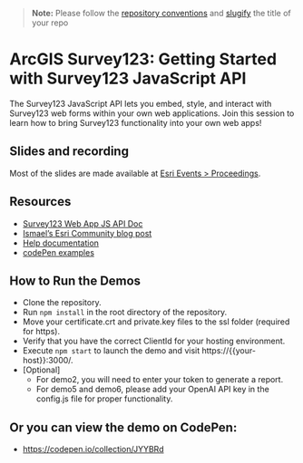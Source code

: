 > **Note:** Please follow the [repository conventions](https://github.com/EsriDevEvents/contributor-guides/blob/main/conventions.md#conventions-for-repositories) and [slugify](https://slugify.online/) the title of your repo

# ArcGIS Survey123: Getting Started with Survey123 JavaScript API

The Survey123 JavaScript API lets you embed, style, and interact with Survey123 web forms within your own web applications. Join this session to learn how to bring Survey123 functionality into your own web apps!

## Slides and recording

Most of the slides are made available at [Esri Events > Proceedings](https://www.esri.com/en-us/about/events/index/proceedings).

## Resources
- [Survey123 Web App JS API Doc](https://developers.arcgis.com/survey123/api-reference/web-app)
- [Ismael’s Esri Community blog post](https://community.esri.com/t5/arcgis-survey123-blog/introducing-the-survey123-web-app-javascript-api/ba-p/896667)
- [Help documentation](https://developers.arcgis.com/survey123/api-reference/web-app/)
- [codePen examples](https://codepen.io/survey123/collections/)

## How to Run the Demos
- Clone the repository.
- Run `npm install` in the root directory of the repository.
- Move your certificate.crt and private.key files to the ssl folder (required for https).
- Verify that you have the correct ClientId for your hosting environment.
- Execute `npm start` to launch the demo and visit https://{{your-host}}:3000/.
- [Optional]
   - For demo2, you will need to enter your token to generate a report.
   - For demo5 and demo6, please add your OpenAI API key in the config.js file for proper functionality.

## Or you can view the demo on CodePen: 
- https://codepen.io/collection/JYYBRd
